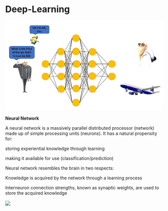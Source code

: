 # Deep-Learning




![](https://github.com/BALAJIHARIDASAN/Deep-Learning/blob/main/dl.gif)


**Neural Network**

A neural network is a massively parallel distributed processor (network) made up of simple processing units (neurons). It has a natural propensity for:

storing experiential knowledge through learning

making it available for use (classification/prediction)

Neural network resembles the brain in two respects:

Knowledge is acquired by the network through a learning process

Interneuron connection strengths, known as synaptic weights, are used to store the acquired knowledge

<img src="https://firebasestorage.googleapis.com/v0/b/deep-learning-crash-course.appspot.com/o/3MLExample.png?alt=media&token=153c3e16-5f9b-4fb9-a47e-b348b976262b" width="700" align="center"/>

